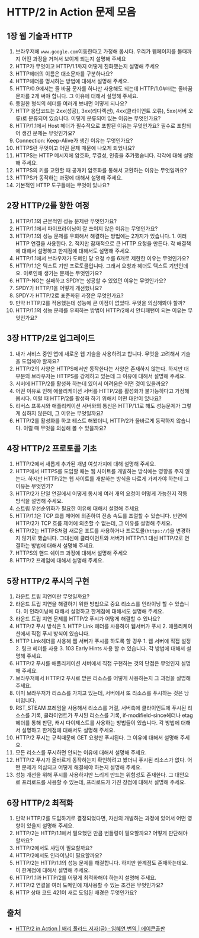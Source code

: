 # HTTP/2 in Action 문제 모음

## 1장 웹 기술과 HTTP

1. 브라우저에 `www.google.com`이동한다고 가정해 봅시다. 우리가 웹페이지를 볼때까지 어떤 과정을 거쳐서 보이게 되는지 설명해 주세요
2. HTTP가 무엇이고 HTTP/1.1까지 어떻게 진화했는지 설명해 주세요
3. HTTP헤더의 이름은 대소문자를 구분하나요?
4. HTTP헤더를 명시하는 방법에 대해서 설명해 주세요.
5. HTTP/0.9에서는 줄 바꿈 문자를 하나만 사용해도 되는데 HTTP/1.0부터는 줄바꿈 문자를 2개 써야 합니다. 그 이유에 대해서 설명해 주세요.
6. 동일한 형식의 헤더를 여러개 보내면 어떻게 되나요?
7. HTTP 응답코드는 2xx(성공), 3xx(리다렉션), 4xx(클라이언트 오류), 5xx(서버 오류)로 분류되어 있습니다. 이렇게 분류되어 있는 이유는 무엇인가요?
8. HTTP/1.1에서 Host 헤더가 필수적으로 포함된 이유는 무엇인가요? 필수로 포함되어 생긴 문제는 무엇인가요?
9. Connection: Keep-Alive가 생긴 이유는 무엇인가요?
10. HTTPS란 무엇이고 어떤 문제 때문에 나오게 되었나요?
11. HTTPS는 HTTP 메시지에 암호화, 무결성, 인증을 추가했습니다. 각각에 대해 설명해 주세요.
12. HTTPS의 키를 교환할 때 공개키 암호화를 통해서 교환하는 이유는 무엇일까요?
13. HTTPS가 동작하는 과정에 대해서 설명해 주세요.
14. 기본적인 HTTP 도구들에는 무엇이 있나요?

## 2장 HTTP/2를 향한 여정

1. HTTP/1.1의 근본적인 성능 문제란 무엇인가요?
2. HTTP/1.1에서 파이프라이닝이 잘 쓰이지 않은 이유는 무엇인가요?
3. HTTP/1.1의 성능 문제를 우회해서 해결하는 방법에는 2가지가 있습니다. 1. 여러 HTTP 연결을 사용한다. 2. 적지만 잠재적으로 큰 HTTP 요청을 만든다. 각 해결책에 대해서 설명하고 한계점에 대해서도 설명해 주세요.
4. HTTP/1.1에서 브라우저가 도메인 당 요청 수를 6개로 제한한 이유는 무엇인가요?
5. HTTP/1.1은 텍스트 기반 프로토콜입니다. 그래서 요청과 헤더도 텍스트 기반인데요. 이로인해 생기는 문제는 무엇인가요?
6. HTTP-NG는 실패하고 SPDY는 성공할 수 있었던 이유는 무엇인가요? 
7. SPDY가 HTTP/1을 어떻게 개선했나요?
8. SPDY가 HTTP/2로 표준화된 과정은 무엇인가요?
9. 만약 HTTP/2를 적용했는데 성능에 큰 이점이 없었다. 무엇을 의심해봐야 할까?
10. HTTP/1.1의 성능 문제를 우회하는 방법이 HTTP/2에서 안티패턴이 되는 이유는 무엇인가요?

## 3장 HTTP/2로 업그레이드

1. 내가 서비스 중인 앱에 새로운 웹 기술을 사용하려고 합니다. 무엇을 고려해서 기술을 도입해야 할까요?
2. HTTP/2의 사양은 HTTPS에서만 동작한다는 사양은 존재하지 않는다. 하지만 대부분의 브라우저는 HTTPS를 강제하고 있는데 그 이유에 대해서 설명해 주세요.
3. 서버에 HTTP/2를 활성화 하는데 있어서 어려움은 어떤 것이 있을까요?
4. 어떤 이유로 인해 애플리케이션 서버를 HTTP/2를 활성화가 불가능하다고 가정해 봅시다. 이럴 때 HTTP/2를 활성화 하기 위해서 어떤 대안이 있나요?
5. 리버스 프록시와 애플리케이션 서버와의 통신은 HTTP/1.1로 해도 성능문제가 그렇게 심하지 않은데, 그 이유는 무엇일까요?
6. HTTP/2를 활성화를 하고 테스트 해봤더니, HTTP/2가 올바르게 동작하지 않습니다. 이럴 때 무엇을 의심해 볼 수 있을까요?

## 4장 HTTP/2 프로토콜 기초

1. HTTP/2에서 새롭게 추가된 개념 여섯가지에 대해 설명해 주세요.
2. HTTP에서 HTTPS를 도입할 때는 웹 사이트를 개발하는 방식에는 영향을 주지 않는다. 하지만 HTTP/2는 웹 사이트를 개발하는 방식을 다르게 가져가야 하는데 그 이유는 무엇인가?
3. HTTP/2가 단일 연결에서 어떻게 동시에 여러 개의 요청이 어떻게 가능한지 작동 방식을 설명해 주세요.
4. 스트림 우선순위화가 필요한 이유에 대해서 설명해 주세요
5. HTTP/1.1은 TCP 흐름 제어에 의존하여 전송 속도를 조절할 수 있습니다. 반면에 HTTP/2가 TCP 흐름 제어에 의존할 수 없는데, 그 이유를 설명해 주세요.
6. HTTP/2는 HTTPS처럼 새로운 포트를 사용하거나 프로토콜(`https://`)을 변경하지 않기로 했습니다. 그대신에 클라이언트와 서버가 HTTP/1.1 대신 HTTP/2로 연결하는 방법에 대해서 설명해 주세요.
7. HTTPS의 핸드 쉐이크 과정에 대해서 설명해 주세요
8. HTTP/2 프레임에 대해서 설명해 주세요.

## 5장 HTTP/2 푸시의 구현

1. 라운트 트립 지연이란 무엇일까요?
2. 라운드 트립 지연을 해결하기 위한 방법으로 중요 리소스를 인라이닝 할 수 있습니다. 이 인라이닝에 대해서 설명하고 한계점에 대해서도 설명해 주세요.
3. 라운드 트립 지연 문제를 HTTP/2 푸시가 어떻게 해결할 수 있나요?
4. HTTP/2 푸시 방식은 1. HTTP Link 헤더를 사용하여 웹서버가 푸시 2. 애플리케이션에서 직접 푸시 방식이 있습니다.
  1. HTTP Link헤더를 사용해 웹 서버가 푸시를 하도록 할 경우 1. 웹 서버에 직접 설정 2. 링크 헤더를 사용 3. 103 Early Hints 사용 할 수 있습니다. 각 방법에 대해서 설명해 주세요.
  2. HTTP/2 푸시를 애플리케이션 서버에서 직접 구현하는 것의 단점은 무엇인지 설명해 주세요.
5. 브라우저에서 HTTP/2 푸시로 받은 리소스를 어떻게 사용하는지 그 과정을 설명해 주세요.
6. 이미 브라우저가 리소스를 가지고 있는데, 서버에서 또 리소스를 푸시하는 것은 낭비입니다. 
  1. RST_STEAM 프레임을 사용해서 리소스를 거절, 서버측에 클라이언트에 푸시된 리소스를 기록, 클라이언트가 푸시된 리소스를 기록, if-modifield-since헤더나 etag헤더를 통해 판단, 캐시 다이제스트를 사용하는 방법들이 있습니다. 각 방법에 대해서 설명하고 한계점에 대해서도 설명해 주세요.
7. HTTP/2 푸시는 규칙때문에 GET 요청만 푸시된다. 그 이유에 대해서 설명해 주세요.
8. 모든 리소스를 푸시하면 안되는 이유에 대해서 설명해 주세요.
9. HTTP/2 푸시가 올바르게 동작하는지 확인하려고 봤더니 푸시된 리소스가 없다. 어떤 문제가 의심되고 어떻게 해결해야 하는지 설명해 주세요.
10. 성능 개선을 위해 푸시를 사용하지만 느리게 만드는 위험성도 존재한다. 그 대안으로 프리로드를 사용할 수 있는데, 프리로드가 가진 장점에 대해서 설명해 주세요.

## 6장 HTTP/2 최적화

1. 만약 HTTP/2를 도입하기로 결정되었다면, 자신의 개발하는 과정에 있어서 어떤
   영향이 있을지 설명해 주세요.
2. HTTP/2는 HTTP/1.1에서 필요했던 만큼 번들링이 필요할까요? 어떻게 판단해야
   할까요?
3. HTTP/2에서도 샤딩이 필요할까요?
4. HTTP/2에서도 인라이닝이 필요할까요?
5. HTTP/2는 HTTP/1.1의 성능 문제를 해결합니다. 하지만 한계점도 존재하는데요. 이
   한계점에 대해서 설명해 주세요.
6. HTTP/1.1과 HTTP/2를 어떻게 최적화해야 하는지 설명해 주세요.
7. HTTP/2 연결을 여러 도메인에 재사용할 수 있는 조건은 무엇인가요?
8. HTTP 상태 코드 421이 새로 도입된 배경은 무엇인가요?

## 출처

- [HTTP/2 in Action \| 배리 폴라드 저자(글) · 임혜연 번역 \| 에이콘출판](https://product.kyobobook.co.kr/detail/S000001804952)

